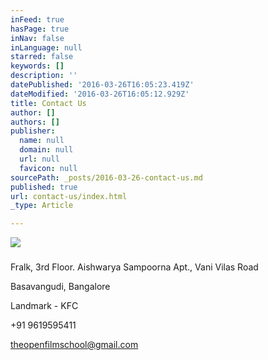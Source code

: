```yaml
---
inFeed: true
hasPage: true
inNav: false
inLanguage: null
starred: false
keywords: []
description: ''
datePublished: '2016-03-26T16:05:23.419Z'
dateModified: '2016-03-26T16:05:12.929Z'
title: Contact Us
author: []
authors: []
publisher:
  name: null
  domain: null
  url: null
  favicon: null
sourcePath: _posts/2016-03-26-contact-us.md
published: true
url: contact-us/index.html
_type: Article

---
```

![](https://the-grid-user-content.s3-us-west-2.amazonaws.com/3c69a5d8-9724-4164-b321-70838ae49fcd.jpg)

### 

Fralk, 3rd Floor. Aishwarya Sampoorna Apt., Vani Vilas Road

Basavangudi, Bangalore

Landmark - KFC

+91 9619595411

theopenfilmschool@gmail.com